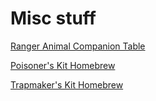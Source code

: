 # Misc stuff

[Ranger Animal Companion Table](ranger-animal-companion-table.md)

[Poisoner's Kit Homebrew](poisoners-kit.md)

[Trapmaker's Kit Homebrew](trapmakers-kit.md)
